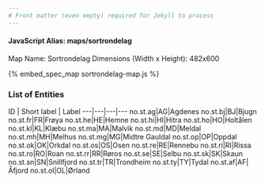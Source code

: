 ```yaml
---
# Front matter (even empty) required for Jekyll to process
---
```


#### JavaScript Alias: maps/sortrondelag

Map Name: Sortrondelag
Dimensions (Width x Height): 482x600



{% embed_spec_map sortrondelag-map.js %}

### List of Entities

ID | Short label | Label
---|---|---|---
no.st.ag|AG|Agdenes
no.st.bj|BJ|Bjugn
no.st.fr|FR|Frøya
no.st.he|HE|Hemne
no.st.hi|HI|Hitra
no.st.ho|HO|Holtålen
no.st.kl|KL|Klæbu
no.st.ma|MA|Malvik
no.st.md|MD|Meldal
no.st.mh|MH|Melhus
no.st.mg|MG|Midtre Gauldal
no.st.op|OP|Oppdal
no.st.ok|OK|Orkdal
no.st.os|OS|Osen
no.st.re|RE|Rennebu
no.st.ri|RI|Rissa
no.st.ro|RO|Roan
no.st.rr|RR|Røros
no.st.se|SE|Selbu
no.st.sk|SK|Skaun
no.st.sn|SN|Snillfjord
no.st.tr|TR|Trondheim
no.st.ty|TY|Tydal
no.st.af|AF|Åfjord
no.st.ol|OL|Ørland